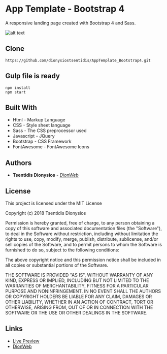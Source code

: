 # App Template - Bootstrap 4
A responsive landing page created with Bootstrap 4 and Sass.

![alt text](https://raw.githubusercontent.com/dionysiostsentidis/AppTemplate_Bootstrap4/master/src/images/mockup.jpg)


## Clone
```
https://github.com/dionysiostsentidis/AppTemplate_Bootstrap4.git
```


## Gulp file is ready
```
npm install
npm start
```


## Built With

* Html - Markup Language
* CSS - Style sheet language
* Sass - The CSS preprocessor used
* Javascript - JQuery
* Bootstrap - CSS Framework
* FontAwesome - FontAwesome Icons


## Authors

* **Tsentidis Dionysios** - *[DionWeb](http://www.dionweb.me/)*


## License

This project is licensed under the MIT License

Copyright (c) 2018 Tsentidis Dionysios

Permission is hereby granted, free of charge, to any person obtaining a copy of this software and associated documentation files (the "Software"), to deal in the Software without restriction, including without limitation the rights to use, copy, modify, merge, publish, distribute, sublicense, and/or sell copies of the Software, and to permit persons to whom the Software is furnished to do so, subject to the following conditions:

The above copyright notice and this permission notice shall be included in all copies or substantial portions of the Software.

THE SOFTWARE IS PROVIDED "AS IS", WITHOUT WARRANTY OF ANY KIND, EXPRESS OR IMPLIED, INCLUDING BUT NOT LIMITED TO THE WARRANTIES OF MERCHANTABILITY, FITNESS FOR A PARTICULAR PURPOSE AND NONINFRINGEMENT. IN NO EVENT SHALL THE AUTHORS OR COPYRIGHT HOLDERS BE LIABLE FOR ANY CLAIM, DAMAGES OR OTHER LIABILITY, WHETHER IN AN ACTION OF CONTRACT, TORT OR OTHERWISE, ARISING FROM, OUT OF OR IN CONNECTION WITH THE SOFTWARE OR THE USE OR OTHER DEALINGS IN THE SOFTWARE.

## Links
* [Live Preview](https://dionysiostsentidis.github.io/AppTemplate_Bootstrap4/) 
* [DionWeb](http://www.dionweb.me/)

